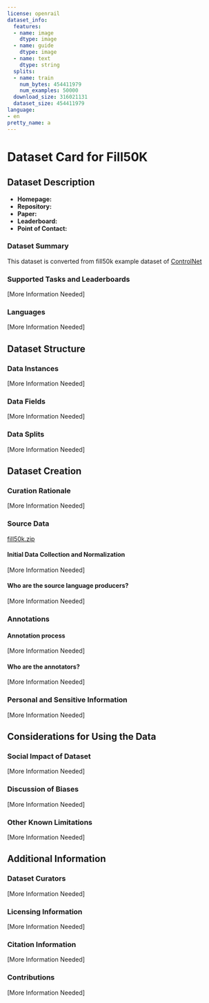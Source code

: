 ```yaml
---
license: openrail
dataset_info:
  features:
  - name: image
    dtype: image
  - name: guide
    dtype: image
  - name: text
    dtype: string
  splits:
  - name: train
    num_bytes: 454411979
    num_examples: 50000
  download_size: 316021131
  dataset_size: 454411979
language:
- en
pretty_name: a
---
```

# Dataset Card for Fill50K

## Dataset Description

- **Homepage:** 
- **Repository:** 
- **Paper:** 
- **Leaderboard:** 
- **Point of Contact:** 

### Dataset Summary

This dataset is converted from fill50k example dataset of [ControlNet](https://github.com/lllyasviel/ControlNet)

### Supported Tasks and Leaderboards

[More Information Needed]

### Languages

[More Information Needed]

## Dataset Structure

### Data Instances

[More Information Needed]

### Data Fields

[More Information Needed]

### Data Splits

[More Information Needed]

## Dataset Creation

### Curation Rationale

[More Information Needed]

### Source Data

[fill50k.zip](https://huggingface.co/lllyasviel/ControlNet/blob/main/training/fill50k.zip)

#### Initial Data Collection and Normalization

[More Information Needed]

#### Who are the source language producers?

[More Information Needed]

### Annotations

#### Annotation process

[More Information Needed]

#### Who are the annotators?

[More Information Needed]

### Personal and Sensitive Information

[More Information Needed]

## Considerations for Using the Data

### Social Impact of Dataset

[More Information Needed]

### Discussion of Biases

[More Information Needed]

### Other Known Limitations

[More Information Needed]

## Additional Information

### Dataset Curators

[More Information Needed]

### Licensing Information

[More Information Needed]

### Citation Information

[More Information Needed]

### Contributions

[More Information Needed]